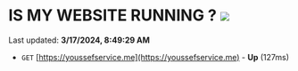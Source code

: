 # IS MY WEBSITE RUNNING ? [![](https://img.shields.io/static/v1?label=Sponsor&message=%E2%9D%A4&logo=GitHub&color=%23fe8e86)](https://github.com/sponsors/<username>)

Last updated: **3/17/2024, 8:49:29 AM**

- `GET` [https://youssefservice.me](https://youssefservice.me) - **Up** (127ms)
